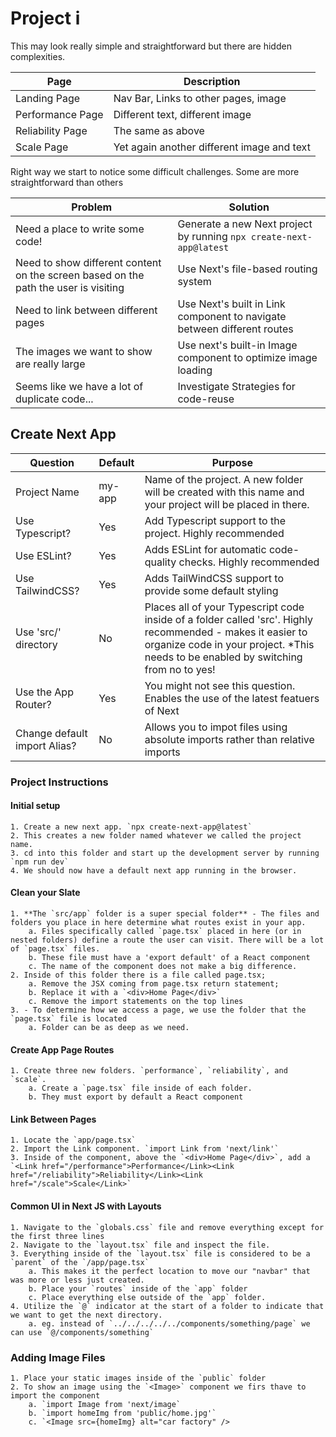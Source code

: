 # Project i

This may look really simple and straightforward but there are hidden complexities.

| Page             | Description                                |
| ---------------- | ------------------------------------------ |
| Landing Page     | Nav Bar, Links to other pages, image       |
| Performance Page | Different text, different image            |
| Reliability Page | The same as above                          |
| Scale Page       | Yet again another different image and text |

Right way we start to notice some difficult challenges. Some are more straightforward than others

| Problem                                                                             | Solution                                                                |
| ----------------------------------------------------------------------------------- | ----------------------------------------------------------------------- |
| Need a place to write some code!                                                    | Generate a new Next project by running `npx create-next-app@latest`     |
| Need to show different content on the screen based on the path the user is visiting | Use Next's file-based routing system                                    |
| Need to link between different pages                                                | Use Next's built in Link component to navigate between different routes |
| The images we want to show are really large                                         | Use next's built-in Image component to optimize image loading           |
| Seems like we have a lot of duplicate code...                                       | Investigate Strategies for code-reuse                                   |

## Create Next App

| Question                     | Default | Purpose                                                                                                                                                                                            |
| ---------------------------- | ------- | -------------------------------------------------------------------------------------------------------------------------------------------------------------------------------------------------- |
| Project Name                 | my-app  | Name of the project. A new folder will be created with this name and your project will be placed in there.                                                                                         |
| Use Typescript?              | Yes     | Add Typescript support to the project. Highly recommended                                                                                                                                          |
| Use ESLint?                  | Yes     | Adds ESLint for automatic code-quality checks. Highly recommended                                                                                                                                  |
| Use TailwindCSS?             | Yes     | Adds TailWindCSS support to provide some default styling                                                                                                                                           |
| Use 'src/' directory         | No      | Places all of your Typescript code inside of a folder called 'src'. Highly recommended - makes it easier to organize code in your project. \*This needs to be enabled by switching from no to yes! |
| Use the App Router?          | Yes     | You might not see this question. Enables the use of the latest featuers of Next                                                                                                                    |
| Change default import Alias? | No      | Allows you to impot files using absolute imports rather than relative imports                                                                                                                      |

### Project Instructions

#### Initial setup

    1. Create a new next app. `npx create-next-app@latest`
    2. This creates a new folder named whatever we called the project name.
    3. cd into this folder and start up the development server by running `npm run dev`
    4. We should now have a default next app running in the browser.

#### Clean your Slate

    1. **The `src/app` folder is a super special folder** - The files and folders you place in here determine what routes exist in your app.
        a. Files specifically called `page.tsx` placed in here (or in nested folders) define a route the user can visit. There will be a lot of `page.tsx` files.
        b. These file must have a 'export default' of a React component
        c. The name of the component does not make a big difference.
    2. Inside of this folder there is a file called page.tsx;
        a. Remove the JSX coming from page.tsx return statement;
        b. Replace it with a `<div>Home Page</div>`
        c. Remove the import statements on the top lines
    3. - To determine how we access a page, we use the folder that the `page.tsx` file is located
        a. Folder can be as deep as we need.

#### Create App Page Routes

    1. Create three new folders. `performance`, `reliability`, and `scale`.
        a. Create a `page.tsx` file inside of each folder.
        b. They must export by default a React component

#### Link Between Pages

    1. Locate the `app/page.tsx`
    2. Import the Link component. `import Link from 'next/link'`
    3. Inside of the component, above the `<div>Home Page</div>`, add a `<Link href="/performance">Performance</Link><Link href="/reliability">Reliability</Link><Link href="/scale">Scale</Link>`

#### Common UI in Next JS with Layouts
    1. Navigate to the `globals.css` file and remove everything except for the first three lines
    2. Navigate to the `layout.tsx` file and inspect the file.
    3. Everything inside of the `layout.tsx` file is considered to be a `parent` of the `/app/page.tsx`
        a. This makes it the perfect location to move our "navbar" that was more or less just created.
        b. Place your `routes` inside of the `app` folder
        c. Place everything else outside of the `app` folder.
    4. Utilize the `@` indicator at the start of a folder to indicate that we want to get the next directory. 
        a. eg. instead of `../../../../../components/something/page` we can use `@/components/something`
### Adding Image Files
    1. Place your static images inside of the `public` folder
    2. To show an image using the `<Image>` component we firs thave to import the component
        a. `import Image from 'next/image`
        b. `import homeImg from 'public/home.jpg'`
        c. `<Image src={homeImg} alt="car factory" />
